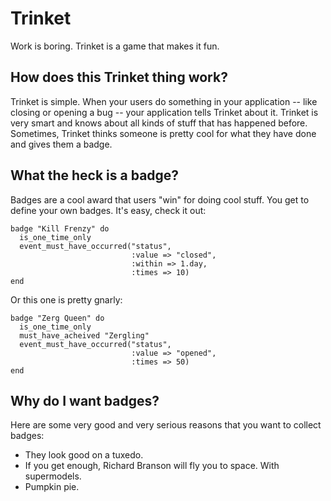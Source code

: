 Trinket
=======

Work is boring. Trinket is a game that makes it fun. 

How does this Trinket thing work?
---------------------------------

Trinket is simple. When your users do something in your application -- like 
closing or opening a bug -- your application tells Trinket about it. Trinket 
is very smart and knows about all kinds of stuff that has happened before. 
Sometimes, Trinket thinks someone is pretty cool for what they have done and 
gives them a badge.

What the heck is a badge?
-------------------------

Badges are a cool award that users "win" for doing cool stuff. You get to
define your own badges. It's easy, check it out:

    badge "Kill Frenzy" do
      is_one_time_only
      event_must_have_occurred("status", 
                               :value => "closed",
                               :within => 1.day,
                               :times => 10)
    end

Or this one is pretty gnarly:

    badge "Zerg Queen" do
      is_one_time_only
      must_have_acheived "Zergling"
      event_must_have_occurred("status",
                               :value => "opened",
                               :times => 50)
    end

Why do I want badges?
---------------------

Here are some very good and very serious reasons that you want to collect 
badges:

* They look good on a tuxedo. 
* If you get enough, Richard Branson will fly you to space. With supermodels.
* Pumpkin pie.
